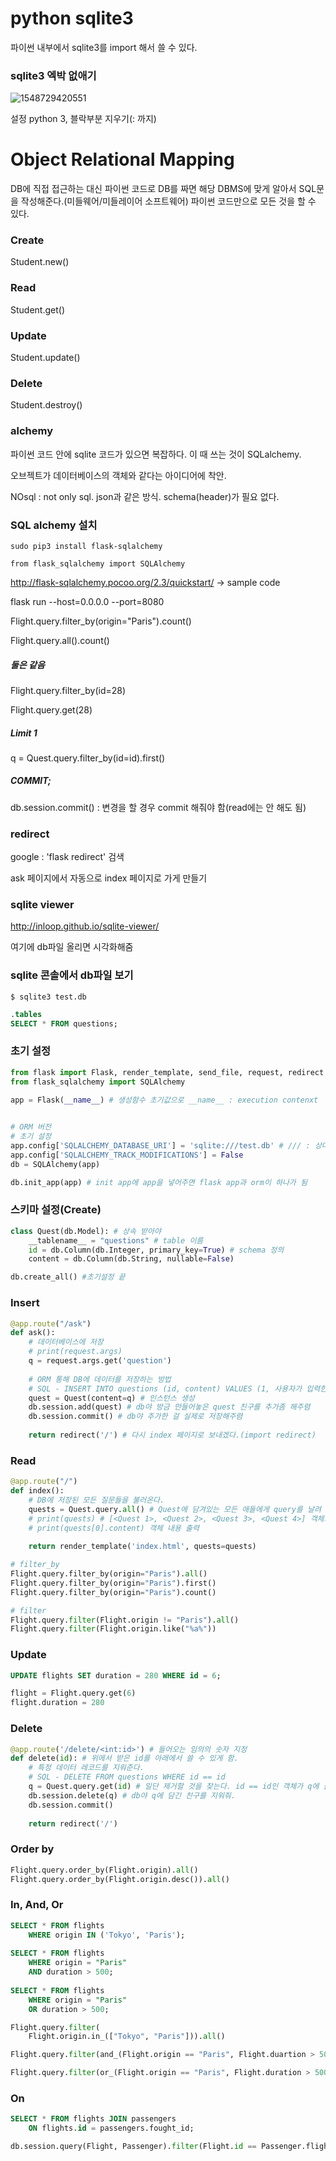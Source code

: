 # python sqlite3

파이썬 내부에서 sqlite3를 import 해서 쓸 수 있다.



### sqlite3 엑박 없애기

![1548729420551](C:\Users\student\AppData\Roaming\Typora\typora-user-images\1548729420551.png)

설정 python 3, 블락부분 지우기(: 까지)







# Object Relational Mapping

DB에 직접 접근하는 대신 파이썬 코드로 DB를 짜면 해당 DBMS에 맞게 알아서 SQL문을 작성해준다.(미들웨어/미들레이어 소프트웨어) 파이썬 코드만으로 모든 것을 할 수 있다.



### Create

Student.new()

### Read

Student.get()

### Update

Student.update()

### Delete

Student.destroy()



### alchemy

파이썬 코드 안에 sqlite 코드가 있으면 복잡하다. 이 때 쓰는 것이 SQLalchemy.

오브젝트가 데이터베이스의 객체와 같다는 아이디어에 착안.

NOsql : not only sql. json과 같은 방식. schema(header)가 필요 없다.



### SQL alchemy 설치

`sudo pip3 install flask-sqlalchemy`

`from flask_sqlalchemy import SQLAlchemy`

http://flask-sqlalchemy.pocoo.org/2.3/quickstart/ -> sample code	



flask run --host=0.0.0.0 --port=8080



Flight.query.filter_by(origin="Paris").count()

Flight.query.all().count()



##### 둘은 같음

Flight.query.filter_by(id=28)

Flight.query.get(28)



##### Limit 1

q = Quest.query.filter_by(id=id).first()



##### COMMIT;

db.session.commit() : 변경을 할 경우 commit 해줘야 함(read에는 안 해도 됨)



### redirect

google : 'flask redirect' 검색

ask 페이지에서 자동으로 index 페이지로 가게 만들기





### sqlite viewer

http://inloop.github.io/sqlite-viewer/

여기에 db파일 올리면 시각화해줌



### sqlite 콘솔에서 db파일 보기

`$ sqlite3 test.db`

```sql
.tables
SELECT * FROM questions;
```





### 초기 설정

```python
from flask import Flask, render_template, send_file, request, redirect
from flask_sqlalchemy import SQLAlchemy
    
app = Flask(__name__) # 생성함수 초기값으로 __name__ : execution contenxt


# ORM 버전
# 초기 설정
app.config['SQLALCHEMY_DATABASE_URI'] = 'sqlite:///test.db' # /// : 상대경로, //// : 절대경로
app.config['SQLALCHEMY_TRACK_MODIFICATIONS'] = False
db = SQLAlchemy(app)

db.init_app(app) # init app에 app을 넣어주면 flask app과 orm이 하나가 됨
```





###  스키마 설정(Create)

```python
class Quest(db.Model): # 상속 받아야
    __tablename__ = "questions" # table 이름
    id = db.Column(db.Integer, primary_key=True) # schema 정의
    content = db.Column(db.String, nullable=False)

db.create_all() #초기설정 끝
```



### Insert

```python
@app.route("/ask")
def ask():
    # 데이터베이스에 저장
    # print(request.args)
    q = request.args.get('question')
    
    # ORM 통해 DB에 데이터를 저장하는 방법
    # SQL - INSERT INTO questions (id, content) VALUES (1, 사용자가 입력한 값)
    quest = Quest(content=q) # 인스턴스 생성
    db.session.add(quest) # db야 방금 만들어놓은 quest 친구를 추가좀 해주렴
    db.session.commit() # db야 추가한 걸 실제로 저장해주렴
    
    return redirect('/') # 다시 index 페이지로 보내겠다.(import redirect)
```



### Read

```python
@app.route("/")
def index():
    # DB에 저장된 모든 질문들을 불러온다.
    quests = Quest.query.all() # Quest에 담겨있는 모든 애들에게 query를 날려 가져오겠다.
    # print(quests) # [<Quest 1>, <Quest 2>, <Quest 3>, <Quest 4>] 객체가 담겨있다.
    # print(quests[0].content) 객체 내용 출력
    
    return render_template('index.html', quests=quests)
```

```python
# filter_by
Flight.query.filter_by(origin="Paris").all()
Flight.query.filter_by(origin="Paris").first()
Flight.query.filter_by(origin="Paris").count()

# filter
Flight.query.filter(Flight.origin != "Paris").all()
Flight.query.filter(Flight.origin.like("%a%"))
```



### Update

```sql
UPDATE flights SET duration = 280 WHERE id = 6;
```

```python
flight = Flight.query.get(6)
flight.duration = 280
```



### Delete

```python
@app.route('/delete/<int:id>') # 들어오는 임의의 숫자 지정
def delete(id): # 위에서 받은 id를 아래에서 쓸 수 있게 함.
    # 특정 데이터 레코드를 지워준다.
    # SQL - DELETE FROM questions WHERE id == id
    q = Quest.query.get(id) # 일단 제거할 것을 찾는다. id == id인 객체가 q에 들어감(input = primary key)
    db.session.delete(q) # db야 q에 담긴 친구를 지워줘.
    db.session.commit()
    
    return redirect('/')
```





### Order by

```python
Flight.query.order_by(Flight.origin).all()
Flight.query.order_by(Flight.origin.desc()).all()
```



### In, And, Or

```sql
SELECT * FROM flights
	WHERE origin IN ('Tokyo', 'Paris');
	
SELECT * FROM flights
	WHERE origin = "Paris"
	AND duration > 500;
	
SELECT * FROM flights
	WHERE origin = "Paris"
	OR duration > 500;
```



```python
Flight.query.filter(
	Flight.origin.in_(["Tokyo", "Paris"])).all()

Flight.query.filter(and_(Flight.origin == "Paris", Flight.duartion > 500)).all()

Flight.query.filter(or_(Flight.origin == "Paris", Flight.duration > 500)).all()
```



### On

```sql
SELECT * FROM flights JOIN passengers
	ON flights.id = passengers.fought_id;
```

```python
db.session.query(Flight, Passenger).filter(Flight.id == Passenger.flight_id).all()
```



